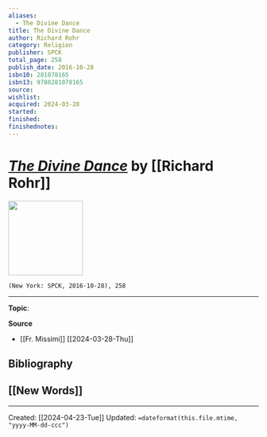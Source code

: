 ```yaml
---
aliases:
  - The Divine Dance
title: The Divine Dance
author: Richard Rohr
category: Religion
publisher: SPCK
total_page: 258
publish_date: 2016-10-28
isbn10: 281078165
isbn13: 9780281078165
source: 
wishlist: 
acquired: 2024-03-28
started: 
finished: 
finishednotes:
---
```

# *[The Divine Dance]()* by [[Richard Rohr]]

<img src="http://books.google.com/books/content?id=ZO1rDQAAQBAJ&printsec=frontcover&img=1&zoom=1&edge=curl&source=gbs_api" width=150>

`(New York: SPCK, 2016-10-28), 258`



--- 
**Topic**: 

**Source**
- [[Fr. Missimi]] [[2024-03-28-Thu]]

**Bibliography**
- 
 
**[[New Words]]**
- 

---
Created: [[2024-04-23-Tue]]
Updated: `=dateformat(this.file.mtime, "yyyy-MM-dd-ccc")`